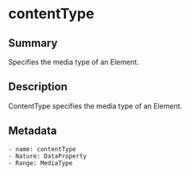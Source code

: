 <!-- Automatically generated by spec-parser v2.0.0 on 2023-12-25T20:28:21.783513+00:00 -->
<!-- SPDX-License-Identifier: Community-Spec-1.0 -->

# contentType

## Summary

Specifies the media type of an Element.


## Description

ContentType specifies the media type of an Element.


## Metadata

    - name: contentType
    - Nature: DataProperty
    - Range: MediaType




